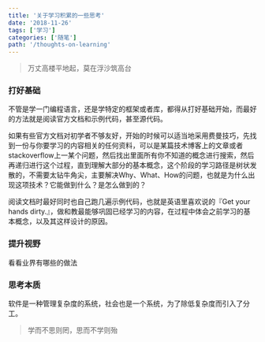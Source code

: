 ```yaml
---
title: '关于学习积累的一些思考'
date: '2018-11-26'
tags: ['学习']
categories: ['随笔']
path: '/thoughts-on-learning'
---
```


> 万丈高楼平地起，莫在浮沙筑高台

### 打好基础

不管是学一门编程语言，还是学特定的框架或者库，都得从打好基础开始，而最好的方法就是阅读官方文档和示例代码，甚至源代码。

如果有些官方文档对初学者不够友好，开始的时候可以适当地采用费曼技巧，先找到一份与你要学习的内容相关的任何资料，可以是某篇技术博客上的文章或者stackoverflow上一某个问题，然后找出里面所有你不知道的概念进行搜索，然后再递归进行这个过程，直到理解大部分的基本概念，这个阶段的学习路径是树状发散的，不需要太钻牛角尖，主要解决Why、What、How的问题，也就是为什么出现这项技术？它能做到什么？是怎么做到的？

阅读文档时最好同时也自己跑几遍示例代码，也就是英语里喜欢说的『Get your hands dirty.』，做和教最能够巩固已经学习的内容，在过程中体会之前学习的基本概念，以及其这样设计的原因。



### 提升视野

看看业界有哪些的做法



### 思考本质

软件是一种管理复杂度的系统，社会也是一个系统，为了除低复杂度而引入了分工。



> 学而不思则罔，思而不学则殆